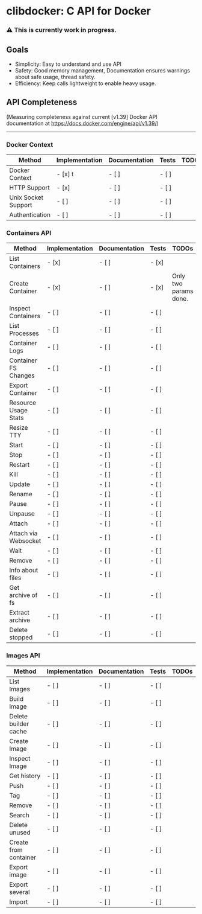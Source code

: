 # clibdocker: C API for Docker
### :warning: This is currently work in progress.

 ## Goals
 * Simplicity: Easy to understand and use API
 * Safety: Good memory management, Documentation ensures warnings about safe usage, thread safety.
 * Efficiency: Keep calls lightweight to enable heavy usage.

## API Completeness

(Measuring completeness against current \[v1.39\] Docker API documentation at https://docs.docker.com/engine/api/v1.39/)

----
### Docker Context
| Method              | Implementation  | Documentation | Tests | TODOs                    |
|---------------------|-----------------|---------------|-------|--------------------------|
|Docker Context       |           - [x] t |         - [ ] | - [ ] |                          |
|HTTP Support         |           - [x] |         - [ ] | - [ ] |                          |
|Unix Socket Support  |           - [ ] |         - [ ] | - [ ] |                          |
|Authentication       |           - [ ] |         - [ ] | - [ ] |                          |


### Containers API

| Method              | Implementation  | Documentation | Tests | TODOs                    |
|---------------------|-----------------|---------------|-------|--------------------------|
|List Containers      |           - [x] |         - [ ] | - [x] |                          |
|Create Container     |           - [x] |         - [ ] | - [x] | Only two params done.    |
|Inspect Containers   |           - [ ] |         - [ ] | - [ ] |                          |
|List Processes       |           - [ ] |         - [ ] | - [ ] |                          |
|Container Logs       |           - [ ] |         - [ ] | - [ ] |                          |
|Container FS Changes |           - [ ] |         - [ ] | - [ ] |                          |
|Export Container     |           - [ ] |         - [ ] | - [ ] |                          |
|Resource Usage Stats |           - [ ] |         - [ ] | - [ ] |                          |
|Resize TTY           |           - [ ] |         - [ ] | - [ ] |                          |
|Start                |           - [ ] |         - [ ] | - [ ] |                          |
|Stop                 |           - [ ] |         - [ ] | - [ ] |                          |
|Restart              |           - [ ] |         - [ ] | - [ ] |                          |
|Kill                 |           - [ ] |         - [ ] | - [ ] |                          |
|Update               |           - [ ] |         - [ ] | - [ ] |                          |
|Rename               |           - [ ] |         - [ ] | - [ ] |                          |
|Pause                |           - [ ] |         - [ ] | - [ ] |                          |
|Unpause              |           - [ ] |         - [ ] | - [ ] |                          |
|Attach               |           - [ ] |         - [ ] | - [ ] |                          |
|Attach via Websocket |           - [ ] |         - [ ] | - [ ] |                          |
|Wait                 |           - [ ] |         - [ ] | - [ ] |                          |
|Remove               |           - [ ] |         - [ ] | - [ ] |                          |
|Info about files     |           - [ ] |         - [ ] | - [ ] |                          |
|Get archive of fs    |           - [ ] |         - [ ] | - [ ] |                          |
|Extract archive      |           - [ ] |         - [ ] | - [ ] |                          |
|Delete stopped       |           - [ ] |         - [ ] | - [ ] |                          |
### Images API

| Method              | Implementation  | Documentation | Tests | TODOs                    |
|---------------------|-----------------|---------------|-------|--------------------------|
|List Images          |           - [ ] |         - [ ] | - [ ] |                          |
|Build Image          |           - [ ] |         - [ ] | - [ ] |                          |
|Delete builder cache |           - [ ] |         - [ ] | - [ ] |                          |
|Create Image         |           - [ ] |         - [ ] | - [ ] |                          |
|Inspect Image        |           - [ ] |         - [ ] | - [ ] |                          |
|Get history          |           - [ ] |         - [ ] | - [ ] |                          |
|Push                 |           - [ ] |         - [ ] | - [ ] |                          |
|Tag                  |           - [ ] |         - [ ] | - [ ] |                          |
|Remove               |           - [ ] |         - [ ] | - [ ] |                          |
|Search               |           - [ ] |         - [ ] | - [ ] |                          |
|Delete unused        |           - [ ] |         - [ ] | - [ ] |                          |
|Create from container|           - [ ] |         - [ ] | - [ ] |                          |
|Export image         |           - [ ] |         - [ ] | - [ ] |                          |
|Export several       |           - [ ] |         - [ ] | - [ ] |                          |
|Import               |           - [ ] |         - [ ] | - [ ] |                          |
